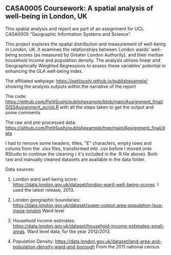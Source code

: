## CASA0005 Coursework: A spatial analysis of well-being in London, UK

This spatial analysis and report are part of an assignment for UCL CASA0005 “Geographic Information Systems and Science”.

This project explores the spatial distribution and measurement of well-being in London, UK. 
It examines the relationships between London wards' well-being scores (as measured by Greater London Authority), and their median household income and population density.
The analysis utilises linear and Geographically Weighted Regressions to assess these variables’ potential in enhancing the GLA well-being index.

The affiliated webpage: https://petitsushi.github.io/publishexample/ showing the analysis outputs within the narrative of the report 

The code: https://github.com/PetitSushi/publishexample/blob/main/Assignment_final/GISSAssignment_script.R with all the steps taken to get the output and some comments

The raw and pre-processed data: https://github.com/PetitSushi/publishexample/tree/main/Assignment_final/data 

I had to remove some headers, titles, "£" characters, empty rows and colums from the .xlsx files, transformed into .csv before I moved onto RStudio to continue the cleaning ( it's included in the .R file above). Both raw and manually cleaned datasets are available in the data folder. 

Data sources:

1. London ward well being score: https://data.london.gov.uk/dataset/london-ward-well-being-scores. I used the latest release, 2013. 

2. London geographic boundaries: https://data.london.gov.uk/dataset/super-output-area-population-lsoa-msoa-london Ward level

3. Household income estimates: https://data.london.gov.uk/dataset/household-income-estimates-small-areas. Ward level data, for the year 2012/2013. 

4. Population Density: https://data.london.gov.uk/dataset/land-area-and-population-density-ward-and-borough From the 2011 national census

